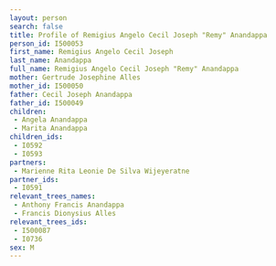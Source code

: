 ```yaml
---
layout: person
search: false
title: Profile of Remigius Angelo Cecil Joseph "Remy" Anandappa
person_id: I500053
first_name: Remigius Angelo Cecil Joseph
last_name: Anandappa
full_name: Remigius Angelo Cecil Joseph "Remy" Anandappa
mother: Gertrude Josephine Alles
mother_id: I500050
father: Cecil Joseph Anandappa
father_id: I500049
children:
 - Angela Anandappa
 - Marita Anandappa
children_ids:
 - I0592
 - I0593
partners:
 - Marienne Rita Leonie De Silva Wijeyeratne
partner_ids:
 - I0591
relevant_trees_names:
 - Anthony Francis Anandappa
 - Francis Dionysius Alles
relevant_trees_ids:
 - I500087
 - I0736
sex: M
---
```


